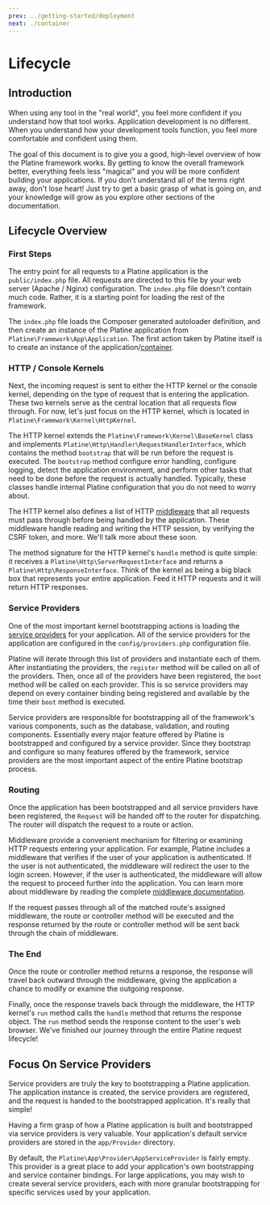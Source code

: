 ```yaml
---
prev: ../getting-started/deployment
next: ./container
---
```

# Lifecycle

## Introduction

When using any tool in the "real world", you feel more confident if you understand how that tool works. Application development is no different. When you understand how your development tools function, you feel more comfortable and confident using them.

The goal of this document is to give you a good, high-level overview of how the Platine framework works. By getting to know the overall framework better, everything feels less "magical" and you will be more confident building your applications. If you don't understand all of the terms right away, don't lose heart! Just try to get a basic grasp of what is going on, and your knowledge will grow as you explore other sections of the documentation.

## Lifecycle Overview

### First Steps

The entry point for all requests to a Platine application is the `public/index.php` file. All requests are directed to this file by your web server (Apache / Nginx) configuration. The `index.php` file doesn't contain much code. Rather, it is a starting point for loading the rest of the framework.

The `index.php` file loads the Composer generated autoloader definition, and then create an instance of the Platine application from `Platine\Framework\App\Application`. The first action taken by Platine itself is to create an instance of the application/[container](container.md).

### HTTP / Console Kernels

Next, the incoming request is sent to either the HTTP kernel or the console kernel, depending on the type of request that is entering the application. These two kernels serve as the central location that all requests flow through. For now, let's just focus on the HTTP kernel, which is located in `Platine\Framework\Kernel\HttpKernel`.

The HTTP kernel extends the `Platine\Framework\Kernel\BaseKernel` class and implements `Platine\Http\Handler\RequestHandlerInterface`, which contains the method `bootstrap` that will be run before the request is executed. The `bootstrap` method configure error handling, configure logging, detect the application environment, and perform other tasks that need to be done before the request is actually handled. Typically, these classes handle internal Platine configuration that you do not need to worry about.

The HTTP kernel also defines a list of HTTP [middleware](../overview/middleware.md) that all requests must pass through before being handled by the application. These middleware handle reading and writing the HTTP session, by  verifying the CSRF token, and more. We'll talk more about these soon.

The method signature for the HTTP kernel's `handle` method is quite simple: it receives a `Platine\Http\ServerRequestInterface` and returns a `Platine\Http\ResponseInterface`. Think of the kernel as being a big black box that represents your entire application. Feed it HTTP requests and it will return HTTP responses.

### Service Providers

One of the most important kernel bootstrapping actions is loading the [service providers](providers.md) for your application. All of the service providers for the application are configured in the `config/providers.php` configuration file.

Platine will iterate through this list of providers and instantiate each of them. After instantiating the providers, the `register` method will be called on all of the providers. Then, once all of the providers have been registered, the `boot` method will be called on each provider. This is so service providers may depend on every container binding being registered and available by the time their `boot` method is executed.

Service providers are responsible for bootstrapping all of the framework's various components, such as the database, validation, and routing components. Essentially every major feature offered by Platine is bootstrapped and configured by a service provider. Since they bootstrap and configure so many features offered by the framework, service providers are the most important aspect of the entire Platine bootstrap process.

### Routing

Once the application has been bootstrapped and all service providers have been registered, the `Request` will be handed off to the router for dispatching. The router will dispatch the request to a route or action.

Middleware provide a convenient mechanism for filtering or examining HTTP requests entering your application. For example, Platine includes a middleware that verifies if the user of your application is authenticated. If the user is not authenticated, the middleware will redirect the user to the login screen. However, if the user is authenticated, the middleware will allow the request to proceed further into the application. You can learn more about middleware by reading the complete [middleware documentation](../overview/middleware.md).

If the request passes through all of the matched route's assigned middleware, the route or controller method will be executed and the response returned by the route or controller method will be sent back through the chain of middleware.

### The End

Once the route or controller method returns a response, the response will travel back outward through the middleware, giving the application a chance to modify or examine the outgoing response.

Finally, once the response travels back through the middleware, the HTTP kernel's `run` method calls the `handle` method  that returns the response object. The `run` method sends the response content to the user's web browser. We've finished our journey through the entire Platine request lifecycle!

## Focus On Service Providers

Service providers are truly the key to bootstrapping a Platine application. The application instance is created, the service providers are registered, and the request is handed to the bootstrapped application. It's really that simple!

Having a firm grasp of how a Platine application is built and bootstrapped via service providers is very valuable. Your application's default service providers are stored in the `app/Provider` directory.

By default, the `Platine\App\Provider\AppServiceProvider` is fairly empty. This provider is a great place to add your application's own bootstrapping and service container bindings. For large applications, you may wish to create several service providers, each with more granular bootstrapping for specific services used by your application.

